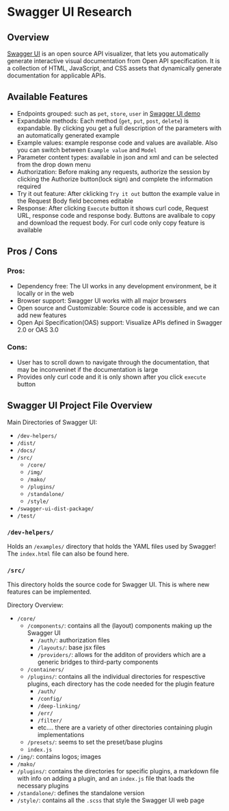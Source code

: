# Swagger UI Research

## Overview

[Swagger UI](https://swagger.io/resources/webinars/getting-started-with-swagger/) is an open source API visualizer, that lets you automatically generate interactive visual documentation from Open API specification. It is a collection of HTML, JavaScript, and CSS assets that dynamically generate documentation for applicable APIs.

## Available Features

- Endpoints grouped: such as `pet`, `store`, `user` in 
[Swagger UI demo](https://petstore.swagger.io/#/pet/getPetById)
- Expandable methods: Each method (`get`, `put`, `post`, `delete`) is expandable. By clicking you get a full description of the parameters with an automatically generated example
- Example values: example response code and values are available. Also you can switch between `Example value` and `Model`
- Parameter content types: available in json and xml and can be selected from the drop down menu
- Authorization: Before making any requests, authorize the session by clicking the Authorize button(lock sign) and complete  the information required
- Try it out feature: After cklicking `Try it out` button the example value in the Request Body field becomes editable
- Response: After clicking `Execute` button it shows curl code, Request URL, response code and response body. Buttons are avalibale to copy and download the request body. For curl code only copy feature is available

## Pros / Cons
### Pros:

- Dependency free: The UI works in any development environment, be it locally or in the web
- Browser support: Swagger UI works with all major browsers
- Open source and Customizable: Source code is accessible, and we can add new features 
- Open Api Specification(OAS) support: Visualize APIs defined in Swagger 2.0 or OAS 3.0

### Cons:

- User has to scroll down to navigate through the documentation, that may be inconveninet if the documentation is large
- Provides only curl code and it is only shown after you click `execute` button

## Swagger UI Project File Overview
Main Directories of Swagger UI:
- `/dev-helpers/`
- `/dist/`
- `/docs/`
- `/src/`
  - `/core/`
  - `/img/`
  - `/mako/`
  - `/plugins/`
  - `/standalone/`
  - `/style/`
- `/swagger-ui-dist-package/`
- `/test/`

### `/dev-helpers/`

Holds an `/examples/` directory that holds the YAML files used by Swagger! The `index.html` file can also be found here.

### `/src/`

This directory holds the source code for Swagger UI. This is where new features can be implemented.

Directory Overview:
- `/core/`
  - `/components/`: contains all the (layout) components making up the Swagger UI
    - `/auth/`: authorization files
    - `/layouts/`: base jsx files
    - `/providers/`: allows for the additon of providers which are a generic bridges to third-party components
  - `/containers/`
  - `/plugins/`: contains all the individual directories for respesctive plugins, each directory has the code needed for the plugin feature
    - `/auth/`
    - `/config/`
    - `/deep-linking/`
    - `/err/`
    - `/filter/`
    - etc.... there are a variety of other directories containing plugin implementations
  - `/presets/`: seems to set the preset/base plugins
  - `index.js`
- `/img/`: contains logos; images
- `/mako/`
- `/plugins/`: contains the directories for specific plugins, a markdown file with info on adding a plugin, and an `index.js` file that loads the necessary plugins
- `/standalone/`: defines the standalone version
- `/style/`: contains all the `.scss` that style the Swagger UI web page
